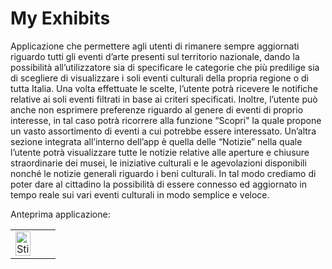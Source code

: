 # My Exhibits

Applicazione che permettere agli utenti di rimanere sempre aggiornati riguardo tutti gli eventi d’arte presenti sul territorio nazionale, dando la possibilità all’utilizzatore sia di specificare le categorie che più predilige sia di scegliere di visualizzare i soli eventi culturali della propria regione o di tutta Italia. Una volta effettuate le scelte, l’utente potrà ricevere le notifiche relative ai soli eventi filtrati in base ai criteri specificati. Inoltre, l’utente può anche non esprimere preferenze riguardo al genere di eventi di proprio interesse, in tal caso potrà ricorrere alla funzione “Scopri" la quale propone un vasto assortimento di eventi a cui potrebbe essere interessato. Un’altra sezione integrata all’interno dell’app è quella delle “Notizie” nella quale l’utente potrà visualizzare tutte le notizie relative alle aperture e chiusure straordinarie dei musei, le iniziative culturali e le agevolazioni disponibili nonché le notizie generali riguardo i beni culturali. In tal modo crediamo di poter dare al cittadino la possibilità di essere connesso ed aggiornato in tempo reale sui vari eventi culturali in modo semplice e veloce.

Anteprima applicazione:

<table>
  <tr>
    <td><img src="/images/stickman.gif" alt="Stickman" width="24" height="39"></td>
    <td></td>
    <td></td>
  </tr>
</table>

